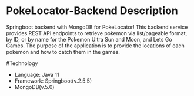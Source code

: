 # PokeLocator-Backend Description
Springboot backend with MongoDB for PokeLocator! This backend service provides REST API endpoints to retrieve pokemon via list/pageable format, by ID, or by name for the Pokemon Ultra Sun and Moon, and Lets Go Games.
The purpose of the application is to provide the locations of each pokemon and how to catch them in the games.

#Technology
- Language: Java 11
- Framework: Springboot(v.2.5.5)
- MongoDB(v.5.0)
